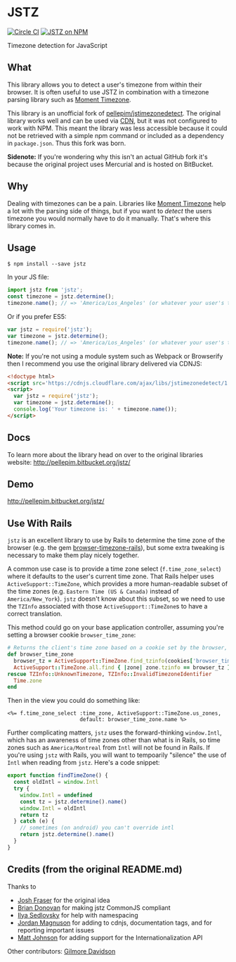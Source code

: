 # JSTZ

[![Circle CI](https://img.shields.io/circleci/project/iansinnott/jstz.svg)](https://circleci.com/gh/iansinnott/jstz)
[![JSTZ on NPM](https://img.shields.io/npm/v/jstz.svg)](https://www.npmjs.com/package/jstz)

Timezone detection for JavaScript

## What

This library allows you to detect a user's timezone from within their browser. It is often useful to use JSTZ in combination with a timezone parsing library such as [Moment Timezone][].

This library is an unofficial fork of [pellepim/jstimezonedetect][jstimezonedetect]. The original library works well and can be used via [CDN][], but it was not configured to work with NPM. This meant the library was less accessible because it could not be retrieved with a simple npm command or included as a dependency in `package.json`. Thus this fork was born.

**Sidenote:** If you're wondering why this isn't an actual GitHub fork it's because the original project uses Mercurial and is hosted on BitBucket.

## Why

Dealing with timezones can be a pain. Libraries like [Moment Timezone][] help a lot with the parsing side of things, but if you want to _detect_ the users timezone you would normally have to do it manually. That's where this library comes in.

## Usage

```
$ npm install --save jstz
```

In your JS file:

```js
import jstz from 'jstz';
const timezone = jstz.determine();
timezone.name(); // => 'America/Los_Angeles' (or whatever your user's timezone is)
```

Or if you prefer ES5:

```js
var jstz = require('jstz');
var timezone = jstz.determine();
timezone.name(); // => 'America/Los_Angeles' (or whatever your user's timezone is)
```

**Note:** If you're not using a module system such as Webpack or Browserify then I recommend you use the original library delivered via CDNJS:

```html
<!doctype html>
<script src='https://cdnjs.cloudflare.com/ajax/libs/jstimezonedetect/1.0.4/jstz.min.js'></script>
<script>
  var jstz = require('jstz');
  var timezone = jstz.determine();
  console.log('Your timezone is: ' + timezone.name());
</script>
```

## Docs

To learn more about the library head on over to the original libraries website: <http://pellepim.bitbucket.org/jstz/>

## Demo

<http://pellepim.bitbucket.org/jstz/>

## Use With Rails

`jstz` is an excellent library to use by Rails to determine the time zone of the browser (e.g. the gem [browser-timezone-rails](https://github.com/kbaum/browser-timezone-rails)), but some extra tweaking is necessary to make them play nicely together. 

A common use case is to provide a time zone select (`f.time_zone_select`) where it defaults to the user's current time zone. That Rails helper uses `ActiveSupport::TimeZone`, which provides a more human-readable subset of the time zones (e.g. `Eastern Time (US & Canada)` instead of `America/New_York`). `jstz` doesn't know about this subset, so we need to use the `TZInfo` associated with those `ActiveSupport::TimeZone`s to have a correct translation.

This method could go on your base application controller, assuming you're setting a browser cookie `browser_time_zone`:

```ruby
# Returns the client's time zone based on a cookie set by the browser, defaults to application time zone
def browser_time_zone
  browser_tz = ActiveSupport::TimeZone.find_tzinfo(cookies['browser_time_zone'])
  ActiveSupport::TimeZone.all.find { |zone| zone.tzinfo == browser_tz } || Time.zone
rescue TZInfo::UnknownTimezone, TZInfo::InvalidTimezoneIdentifier
  Time.zone
end
```

Then in the view you could do something like:

```erb
<%= f.time_zone_select :time_zone, ActiveSupport::TimeZone.us_zones,
                       default: browser_time_zone.name %>
```

Further complicating matters, `jstz` uses the forward-thinking `window.Intl`, which has an awareness of time zones other than what is in Rails, so time zones such as `America/Montreal` from `Intl` will not be found in Rails. If you're using `jstz` with Rails, you will want to tempoarily "silence" the use of `Intl` when reading from `jstz`. Here's a code snippet:

```js
export function findTimeZone() {
  const oldIntl = window.Intl
  try {
    window.Intl = undefined
    const tz = jstz.determine().name()
    window.Intl = oldIntl
    return tz
  } catch (e) {
    // sometimes (on android) you can't override intl
    return jstz.determine().name()
  }
}
```

## Credits (from the original README.md)

Thanks to
  
  - [Josh Fraser][5] for the original idea
  - [Brian Donovan][6] for making jstz CommonJS compliant
  - [Ilya Sedlovsky][7] for help with namespacing
  - [Jordan Magnuson][9] for adding to cdnjs, documentation tags, and for reporting important issues
  - [Matt Johnson][11] for adding support for the Internationalization API

Other contributors:
[Gilmore Davidson][8]

[jstimezonedetect]: https://bitbucket.org/pellepim/jstimezonedetect
[CDN]: https://cdnjs.com/libraries/jstimezonedetect
[Moment Timezone]: http://momentjs.com/timezone/

[1]: http://www.iana.org/time-zones
[3]: https://bitbucket.org/pellepim/jstimezonedetect/src
[4]: https://github.com/gruntjs/grunt
[5]: http://www.onlineaspect.com/about/
[6]: https://bitbucket.org/eventualbuddha
[7]: https://bitbucket.org/purebill
[8]: https://bitbucket.org/gdavidson
[9]: https://github.com/JordanMagnuson
[11]: https://bitbucket.org/mj1856
